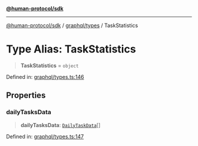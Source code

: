 [**@human-protocol/sdk**](../../../README.md)

***

[@human-protocol/sdk](../../../modules.md) / [graphql/types](../README.md) / TaskStatistics

# Type Alias: TaskStatistics

> **TaskStatistics** = `object`

Defined in: [graphql/types.ts:146](https://github.com/humanprotocol/human-protocol/blob/1734b59e7e953d1f62f13e75c8f7b7ab4bddec76/packages/sdk/typescript/human-protocol-sdk/src/graphql/types.ts#L146)

## Properties

### dailyTasksData

> **dailyTasksData**: [`DailyTaskData`](DailyTaskData.md)[]

Defined in: [graphql/types.ts:147](https://github.com/humanprotocol/human-protocol/blob/1734b59e7e953d1f62f13e75c8f7b7ab4bddec76/packages/sdk/typescript/human-protocol-sdk/src/graphql/types.ts#L147)
